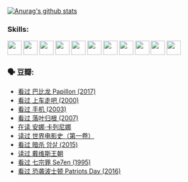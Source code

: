 
[![Anurag's github stats](https://github-readme-stats.vercel.app/api?username=w940853815)](https://github.com/anuraghazra/github-readme-stats)

### Skills:

<code><img height="32" src="https://cdn.jsdelivr.net/npm/simple-icons@v5/icons/python.svg"></code>
<code><img height="32" src="https://cdn.jsdelivr.net/npm/simple-icons@v5/icons/javascript.svg"></code>
<code><img height="32" src="https://cdn.jsdelivr.net/npm/simple-icons@v5/icons/django.svg"></code>
<code><img height="32" src="https://cdn.jsdelivr.net/npm/simple-icons@v5/icons/flask.svg"></code>
<code><img height="32" src="https://cdn.jsdelivr.net/npm/simple-icons@v5/icons/vuetify.svg"></code>
<code><img height="32" src="https://cdn.jsdelivr.net/npm/simple-icons@v5/icons/git.svg"></code>
<code><img height="32" src="https://cdn.jsdelivr.net/npm/simple-icons@v5/icons/docker.svg"></code>
<code><img height="32" src="https://cdn.jsdelivr.net/npm/simple-icons@v5/icons/postgresql.svg"></code>
<code><img height="32" src="https://cdn.jsdelivr.net/npm/simple-icons@v5/icons/elasticsearch.svg"></code>
<code><img height="32" src="https://cdn.jsdelivr.net/npm/simple-icons@v5/icons/macos.svg"></code>
<code><img height="32" src="https://cdn.jsdelivr.net/npm/simple-icons@v5/icons/linux.svg"></code>

### 🗣 豆瓣:

<!-- DOUBAN-ACTIVITIES:START -->
- [看过 巴比龙 Papillon‎ (2017)](https://www.douban.com/people/136069238/status/3645198699/)
- [看过 上车走吧‎ (2000)](https://www.douban.com/people/136069238/status/3637719305/)
- [看过 手机‎ (2003)](https://www.douban.com/people/136069238/status/3637051304/)
- [看过 落叶归根‎ (2007)](https://www.douban.com/people/136069238/status/3630316395/)
- [在读 安娜·卡列尼娜](https://www.douban.com/people/136069238/status/3625420280/)
- [读过 世界电影史（第一卷）](https://www.douban.com/people/136069238/status/3625419209/)
- [看过 暗杀 암살‎ (2015)](https://www.douban.com/people/136069238/status/3621839871/)
- [读过 戴维斯王朝](https://www.douban.com/people/136069238/status/3617163595/)
- [看过 七宗罪 Se7en‎ (1995)](https://www.douban.com/people/136069238/status/3615741933/)
- [看过 恐袭波士顿 Patriots Day‎ (2016)](https://www.douban.com/people/136069238/status/3612879333/)
<!-- DOUBAN-ACTIVITIES:END -->
<!--
**w940853815/w940853815** is a ✨ _special_ ✨ repository because its `README.md` (this file) appears on your GitHub profile.

Here are some ideas to get you started:

- 🔭 I’m currently working on ...
- 🌱 I’m currently learning ...
- 👯 I’m looking to collaborate on ...
- 🤔 I’m looking for help with ...
- 💬 Ask me about ...
- 📫 How to reach me: ...
- 😄 Pronouns: ...
- ⚡ Fun fact: ...
-->
